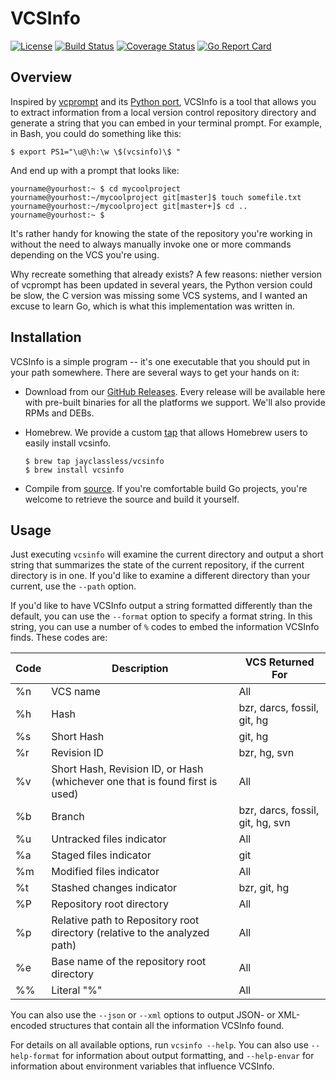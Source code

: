 # VCSInfo

[![License](https://img.shields.io/github/license/jayclassless/vcsinfo.svg?style=flat)](https://opensource.org/licenses/MIT)
[![Build Status](https://travis-ci.org/jayclassless/vcsinfo.svg?branch=master)](https://travis-ci.org/jayclassless/vcsinfo)
[![Coverage Status](https://coveralls.io/repos/github/jayclassless/vcsinfo/badge.svg?branch=master)](https://coveralls.io/github/jayclassless/vcsinfo?branch=master)
[![Go Report Card](https://goreportcard.com/badge/github.com/jayclassless/vcsinfo)](https://goreportcard.com/report/github.com/jayclassless/vcsinfo)

## Overview

Inspired by [vcprompt](https://bitbucket.org/gward/vcprompt) and its [Python
 port](https://github.com/djl/vcprompt), VCSInfo is a tool that allows you to
extract information from a local version control repository directory and
generate a string that you can embed in your terminal prompt. For example, in
Bash, you could do something like this:

    $ export PS1="\u@\h:\w \$(vcsinfo)\$ "

And end up with a prompt that looks like:

    yourname@yourhost:~ $ cd mycoolproject
    yourname@yourhost:~/mycoolproject git[master]$ touch somefile.txt
    yourname@yourhost:~/mycoolproject git[master+]$ cd ..
    yourname@yourhost:~ $

It's rather handy for knowing the state of the repository you're working in
without the need to always manually invoke one or more commands depending on
the VCS you're using.

Why recreate something that already exists? A few reasons: niether version of
vcprompt has been updated in several years, the Python version could be slow,
the C version was missing some VCS systems, and I wanted an excuse to learn Go,
which is what this implementation was written in.


## Installation

VCSInfo is a simple program -- it's one executable that you should put in your
path somewhere. There are several ways to get your hands on it:

* Download from our [GitHub
  Releases](https://github.com/jayclassless/vcsinfo/releases). Every release
  will be available here with pre-built binaries for all the platforms we
  support. We'll also provide RPMs and DEBs.

* Homebrew. We provide a custom
  [tap](https://github.com/jayclassless/homebrew-vcsinfo) that allows Homebrew
  users to easily install vcsinfo.

      $ brew tap jayclassless/vcsinfo
      $ brew install vcsinfo

* Compile from [source](https://github.com/jayclassless/vcsinfo). If you're
  comfortable build Go projects, you're welcome to retrieve the source and
  build it yourself.


## Usage

Just executing ``vcsinfo`` will examine the current directory and output a
short string that summarizes the state of the current repository, if the
current directory is in one. If you'd like to examine a different directory
than your current, use the ``--path`` option.

If you'd like to have VCSInfo output a string formatted differently than the
default, you can use the ``--format`` option to specify a format string. In
this string, you can use a number of ``%`` codes to embed the information
VCSInfo finds. These codes are:

| Code | Description | VCS Returned For
| --- | --- | --- |
| %n | VCS name | All |
| %h | Hash | bzr, darcs, fossil, git, hg |
| %s | Short Hash | git, hg |
| %r | Revision ID | bzr, hg, svn |
| %v | Short Hash, Revision ID, or Hash (whichever one that is found first is used) | All |
| %b | Branch | bzr, darcs, fossil, git, hg, svn |
| %u | Untracked files indicator | All |
| %a | Staged files indicator | git |
| %m | Modified files indicator | All |
| %t | Stashed changes indicator | bzr, git, hg |
| %P | Repository root directory | All |
| %p | Relative path to Repository root directory (relative to the analyzed path) | All |
| %e | Base name of the repository root directory | All |
| %% | Literal "%" | All |

You can also use the ``--json`` or ``--xml`` options to output JSON- or
XML-encoded structures that contain all the information VCSInfo found.

For details on all available options, run ``vcsinfo --help``. You can also use
``--help-format`` for information about output formatting, and ``--help-envar``
for information about environment variables that influence VCSInfo.

